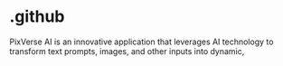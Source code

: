 # .github
PixVerse AI is an innovative application that leverages AI technology to transform text prompts, images, and other inputs into dynamic, 
